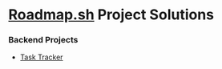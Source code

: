 # [Roadmap.sh](https://roadmap.sh) Project Solutions

### Backend Projects
- [Task Tracker](/backend-projects/01-task-tracker/)
